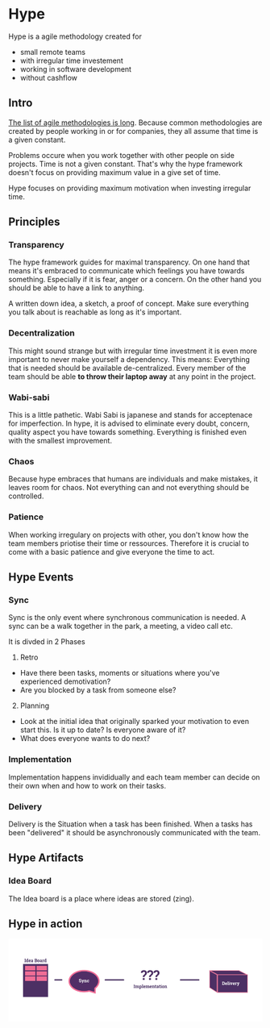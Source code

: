 # Hype
Hype is a agile methodology created for

* small remote teams
* with irregular time investement
* working in software development
* without cashflow


## Intro

[The list of agile methodologies is long](http://noop.nl/2008/07/the-definitive-list-of-software-development-methodologies.html). Because common methodologies are created by people working in or for companies, they all assume that time is a given constant.

Problems occure when you work together with other people on side projects. Time is not a given constant.
That's why the hype framework doesn't focus on providing maximum value in a give set of time.

Hype focuses on providing maximum motivation when investing irregular time.



## Principles

### Transparency

The hype framework guides for maximal transparency. On one hand that means it's embraced to communicate which feelings you have towards something. Especially if it is fear, anger or a concern. On the other hand you should be able to have a link to anything.

A written down idea, a sketch, a proof of concept. Make sure everything you talk about is reachable as long as it's important.

### Decentralization

This might sound strange but with irregular time investment it is even more important to never make yourself a dependency. This means: Everything that is needed should be available de-centralized. Every member of the team should be able **to throw their laptop away** at any point in the project.

### Wabi-sabi

This is a little pathetic. Wabi Sabi is japanese and stands for acceptenace for imperfection. In hype, it is advised to eliminate every doubt, concern, quality aspect you have towards something. Everything is finished even with the smallest improvement.

### Chaos

Because hype embraces that humans are individuals and make mistakes, it leaves room for chaos. Not everything can and not everything should be controlled. 

### Patience

When working irregulary on projects with other, you don't know how the team members priotise their time or ressources. Therefore it is crucial to come with a basic patience and give everyone the time to act.



## Hype Events

### Sync

Sync is the only event where synchronous communication is needed.
A sync can be a walk together in the park, a meeting, a video call etc.

It is divded in 2 Phases

1. Retro

  * Have there been tasks, moments or situations where you've experienced demotivation?
  * Are you blocked by a task from someone else?

2. Planning

  * Look at the initial idea that originally sparked your motivation to even start this. Is it up to date? Is everyone aware of it?
  * What does everyone wants to do next?


### Implementation

Implementation happens invididually and each team member can decide on their own when and how to work on their tasks.

### Delivery

Delivery is the Situation when a task has been finished.
When a tasks has been "delivered" it should be asynchronously communicated with the team.

## Hype Artifacts


### Idea Board

The Idea board is a place where ideas are stored (zing).



## Hype in action

![Hype in action](/inaction.png)
